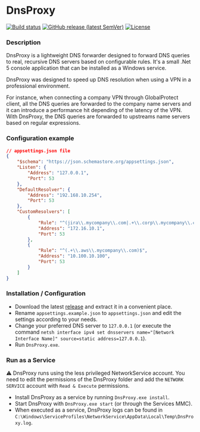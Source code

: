 ﻿# DnsProxy
 
 
[![Build status](https://github.com/gpailler/DnsProxy/actions/workflows/main.yml/badge.svg)](https://github.com/gpailler/DnsProxy/actions/workflows/main.yml)
[![GitHub release (latest SemVer)](https://img.shields.io/github/v/release/gpailler/DnsProxy)](https://github.com/gpailler/DnsProxy/releases)
[![License](https://img.shields.io/github/license/gpailler/DnsProxy)](https://github.com/gpailler/DnsProxy/blob/master/LICENSE)

### Description
DnsProxy is a lightweight DNS forwarder designed to forward DNS queries to real, recursive DNS servers based on configurable rules.
It's a small .Net 5 console application that can be installed as a Windows service.

DnsProxy was designed to speed up DNS resolution when using a VPN in a professional environment.

For instance, when connecting a company VPN through GlobalProtect client, all the DNS queries are forwarded to the company name servers and it can introduce a performance hit depending of the latency of the VPN.
With DnsProxy, the DNS queries are forwarded to upstreams name servers based on regular expressions.

### Configuration example
```json
// appsettings.json file
{
    "$schema": "https://json.schemastore.org/appsettings.json",
    "Listen": {
        "Address": "127.0.0.1",
        "Port": 53
    },
    "DefaultResolver": {
        "Address": "192.168.10.254",
        "Port": 53
    },
    "CustomResolvers": [
        {
            "Rule": "^(jira\\.mycompany\\.com|.+\\.corp\\.mycompany\\.com)$",
            "Address": "172.16.10.1",
            "Port": 53
        },
        {
            "Rule": "^(.+\\.aws\\.mycompany\\.com)$",
            "Address": "10.100.10.100",
            "Port": 53
        }
    ]
}
```

### Installation / Configuration
- Download the latest [release](https://github.com/gpailler/DnsProxy/releases) and extract it in a convenient place.
- Rename `appsettings.example.json` to `appsettings.json` and edit the settings according to your needs.
- Change your preferred DNS server to `127.0.0.1` (or execute the command `netsh interface ipv4 set dnsservers name="[Network Interface Name]" source=static address=127.0.0.1`).
- Run `DnsProxy.exe`.

### Run as a Service
⚠️ DnsProxy runs using the less privileged NetworkService account. You need to edit the permissions of the DnsProxy folder and add the `NETWORK SERVICE` account with `Read & Execute` permissions.
- Install DnsProxy as a service by running `DnsProxy.exe install`.
- Start DnsProxy with `DnsProxy.exe start` (or through the Services MMC).
- When executed as a service, DnsProxy logs can be found in `C:\Windows\ServiceProfiles\NetworkService\AppData\Local\Temp\DnsProxy.log`.

